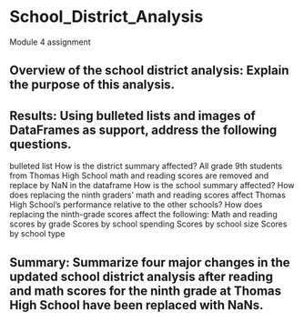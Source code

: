 # School_District_Analysis
Module 4 assignment
## Overview of the school district analysis: Explain the purpose of this analysis.

## Results: Using bulleted lists and images of DataFrames as support, address the following questions.
bulleted list
How is the district summary affected?
All grade 9th students from Thomas High School math and reading scores are removed and replace by NaN in the dataframe 
How is the school summary affected?
How does replacing the ninth graders’ math and reading scores affect Thomas High School’s performance relative to the other schools?
How does replacing the ninth-grade scores affect the following:
Math and reading scores by grade
Scores by school spending
Scores by school size
Scores by school type

## Summary: Summarize four major changes in the updated school district analysis after reading and math scores for the ninth grade at Thomas High School have been replaced with NaNs.
